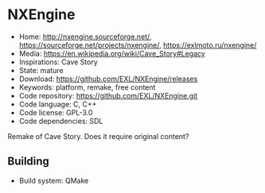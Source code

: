 # NXEngine

- Home: http://nxengine.sourceforge.net/, https://sourceforge.net/projects/nxengine/, https://exlmoto.ru/nxengine/
- Media: https://en.wikipedia.org/wiki/Cave_Story#Legacy
- Inspirations: Cave Story
- State: mature
- Download: https://github.com/EXL/NXEngine/releases
- Keywords: platform, remake, free content
- Code repository: https://github.com/EXL/NXEngine.git
- Code language: C, C++
- Code license: GPL-3.0
- Code dependencies: SDL

Remake of Cave Story.
Does it require original content?

## Building

- Build system: QMake

